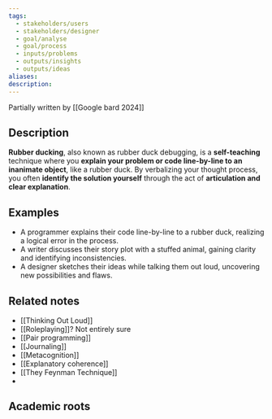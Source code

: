 ```yaml
---
tags:
  - stakeholders/users
  - stakeholders/designer
  - goal/analyse
  - goal/process
  - inputs/problems
  - outputs/insights
  - outputs/ideas
aliases: 
description:
---
```

Partially written by [[Google bard 2024]]
## Description
**Rubber ducking**, also known as rubber duck debugging, is a **self-teaching** technique where you **explain your problem or code line-by-line to an inanimate object**, like a rubber duck. By verbalizing your thought process, you often **identify the solution yourself** through the act of **articulation and clear explanation**.

## Examples 
- A programmer explains their code line-by-line to a rubber duck, realizing a logical error in the process.
- A writer discusses their story plot with a stuffed animal, gaining clarity and identifying inconsistencies.
- A designer sketches their ideas while talking them out loud, uncovering new possibilities and flaws.

## Related notes 
- [[Thinking Out Loud]]
- [[Roleplaying]]? Not entirely sure
- [[Pair programming]]
- [[Journaling]] 
- [[Metacognition]]
- [[Explanatory coherence]]
- [[They Feynman Technique]]
- 

## Academic roots
